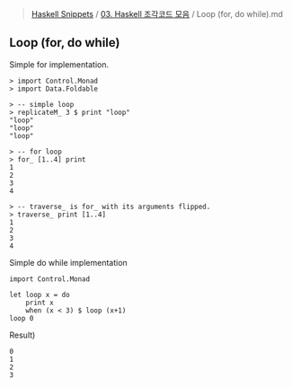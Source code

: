 > [Haskell Snippets](../README.md) / [03. Haskell 조각코드 모음](README.md) / Loop (for, do while).md
## Loop (for, do while)
Simple for implementation.

```
> import Control.Monad
> import Data.Foldable

> -- simple loop
> replicateM_ 3 $ print "loop"
"loop"
"loop"
"loop"

> -- for loop
> for_ [1..4] print
1
2
3
4

> -- traverse_ is for_ with its arguments flipped.
> traverse_ print [1..4]
1
2
3
4

```

Simple do while implementation

```
import Control.Monad

let loop x = do
    print x
    when (x < 3) $ loop (x+1)
loop 0
```

Result)
```
0
1
2
3
```